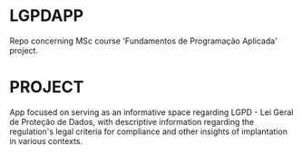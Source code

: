 # LGPDAPP

Repo concerning MSc course 'Fundamentos de Programação Aplicada' project. 


# PROJECT

App focused on serving as an informative space regarding LGPD - Lei Geral de Proteção de Dados, with descriptive information regarding the regulation's legal criteria for compliance and other insights of implantation in various contexts. 
